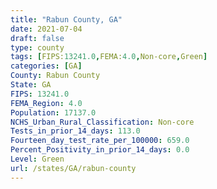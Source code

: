 ```yaml
---
title: "Rabun County, GA"
date: 2021-07-04
draft: false
type: county
tags: [FIPS:13241.0,FEMA:4.0,Non-core,Green]
categories: [GA]
County: Rabun County
State: GA
FIPS: 13241.0
FEMA_Region: 4.0
Population: 17137.0
NCHS_Urban_Rural_Classification: Non-core
Tests_in_prior_14_days: 113.0
Fourteen_day_test_rate_per_100000: 659.0
Percent_Positivity_in_prior_14_days: 0.0
Level: Green
url: /states/GA/rabun-county
---
```



